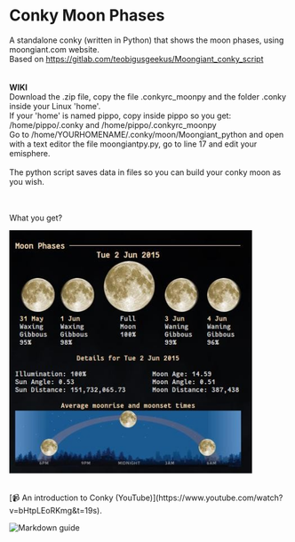 # Conky Moon Phases
 
A standalone conky (written in Python) that shows the moon phases, using moongiant.com website.<br>
Based on https://gitlab.com/teobigusgeekus/Moongiant_conky_script<br>
<br>
<br>
**WIKI**<br>
Download the .zip file, copy the file .conkyrc_moonpy and the folder .conky inside your Linux 'home'.<br>
If your 'home' is named pippo, copy inside pippo so you get: /home/pippo/.conky and /home/pippo/.conkyrc_moonpy<br>
Go to /home/YOURHOMENAME/.conky/moon/Moongiant_python and open with a text editor the file moongiantpy.py, go to line 17 and edit your emisphere.<br>
<br>
The python script saves data in files so you can build your conky moon as you wish.<br>





<br>
<br>
What you get?<br>

![](https://github.com/TheHeadlessOfficial/moon-phases/blob/main/.conky/moon/Moongiant_python/Moongiant_README-INFO/screenshot_01.png)<br>

<br>
[📹 An introduction to Conky (YouTube)](https://www.youtube.com/watch?v=bHtpLEoRKmg&t=19s).

![Markdown guide](https://docs.github.com/en/get-started/writing-on-github/getting-started-with-writing-and-formatting-on-github/basic-writing-and-formatting-syntax)
